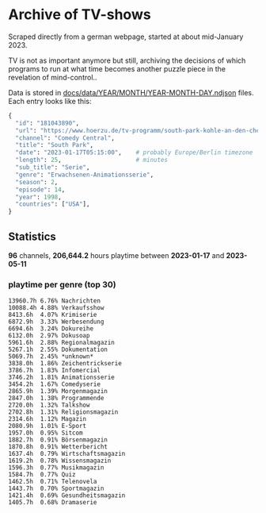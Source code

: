 # Archive of TV-shows

Scraped directly from a german webpage, started at about mid-January 2023.

TV is not as important anymore but still, archiving the decisions of which programs to run at what time
becomes another puzzle piece in the revelation of mind-control.. 

Data is stored in [docs/data/YEAR/MONTH/YEAR-MONTH-DAY.ndjson](docs/data/) files. 
Each entry looks like this:

```python
{
  "id": "181043890", 
  "url": "https://www.hoerzu.de/tv-programm/south-park-kohle-an-den-chefkoch/bid_181043890/", 
  "channel": "Comedy Central", 
  "title": "South Park", 
  "date": "2023-01-17T05:15:00",    # probably Europe/Berlin timezone 
  "length": 25,                     # minutes 
  "sub_title": "Serie", 
  "genre": "Erwachsenen-Animationsserie", 
  "season": 2, 
  "episode": 14, 
  "year": 1998, 
  "countries": ["USA"],
}
```

## Statistics

**96** channels, **206,644.2** hours playtime between **2023-01-17** and **2023-05-11**


### playtime per genre (top 30)

    13960.7h 6.76% Nachrichten
    10088.4h 4.88% Verkaufsshow
    8413.6h  4.07% Krimiserie
    6872.9h  3.33% Werbesendung
    6694.6h  3.24% Dokureihe
    6132.0h  2.97% Dokusoap
    5961.6h  2.88% Regionalmagazin
    5267.1h  2.55% Dokumentation
    5069.7h  2.45% *unknown*
    3838.0h  1.86% Zeichentrickserie
    3786.7h  1.83% Infomercial
    3746.2h  1.81% Animationsserie
    3454.2h  1.67% Comedyserie
    2865.9h  1.39% Morgenmagazin
    2847.0h  1.38% Programmende
    2720.0h  1.32% Talkshow
    2702.8h  1.31% Religionsmagazin
    2314.6h  1.12% Magazin
    2080.9h  1.01% E-Sport
    1957.0h  0.95% Sitcom
    1882.7h  0.91% Börsenmagazin
    1870.8h  0.91% Wetterbericht
    1637.4h  0.79% Wirtschaftsmagazin
    1619.2h  0.78% Wissensmagazin
    1596.3h  0.77% Musikmagazin
    1584.7h  0.77% Quiz
    1462.5h  0.71% Telenovela
    1443.7h  0.70% Sportmagazin
    1421.4h  0.69% Gesundheitsmagazin
    1405.7h  0.68% Dramaserie
